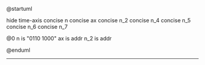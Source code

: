 @startuml

hide time-axis
concise n
concise ax
concise n_2
concise n_4
concise n_5
concise n_6
concise n_7


@0
n is "0110 1000"
ax is addr
n_2 is addr



@enduml
****
